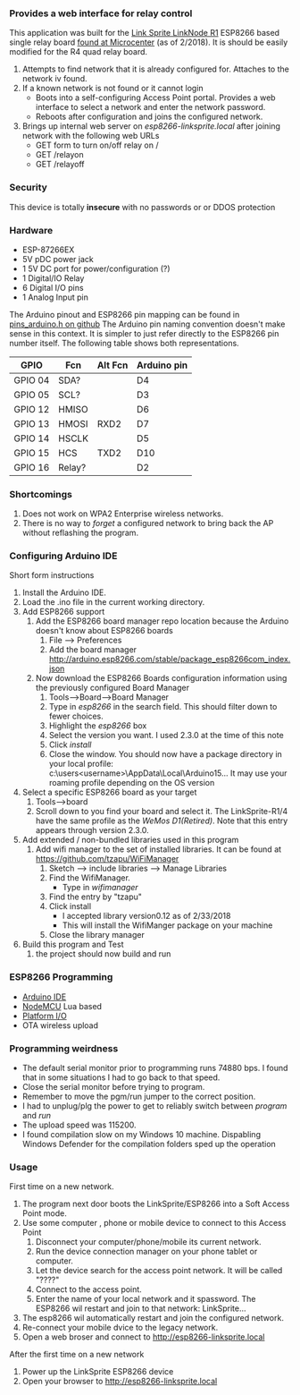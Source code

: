### Provides a web interface for relay control ### 
This application was built for the 
[Link Sprite LinkNode R1](http://linksprite.com/wiki/index.php5?title=LinkNode_R1:_Arduino-compatible_WiFi_relay_controller
) 
ESP8266 based single relay board [found at Microcenter](http://www.microcenter.com/product/484708/linknode_r1_wifi_relay_controller) (as of 2/2018).  It is should be easily modified for the R4 quad relay board.

1) Attempts to find network that it is already configured for.  Attaches to the network iv found.
1) If a known network is not found or it cannot login
    * Boots into a self-configuring Access Point portal. Provides a web interface to select a network and enter the network password.  
    * Reboots after configuration and joins the configured network.
1) Brings up internal web server on _esp8266-linksprite.local_ after joining network with the following web URLs
    * GET form to turn on/off relay on /
    * GET /relayon
    * GET /relayoff

### Security ###

This device is totally **insecure** with no passwords or or DDOS protection

### Hardware ###

* ESP-87266EX
* 5V pDC power jack
* 1 5V DC port for power/configuration (?)
* 1 Digital/IO Relay
* 6 Digital I/O pins
* 1 Analog Input pin

The Arduino pinout and ESP8266 pin mapping can be found in [pins_arduino.h on github](https://github.com/pcduino/LinkNodeD1/blob/master/variants/linknoded1/pins_arduino.h)
The Arduino pin naming convention doesn't make sense in this context. It is simpler to just refer directly to the ESP8266 pin number itself. The following table shows both representations.

|GPIO	 |Fcn   |Alt Fcn |Arduino pin|
|--------|------|--------|-----------| 
|GPIO 04 | SDA? |        |        D4 |
|GPIO 05 | SCL? |        |        D3 |
|GPIO 12 | HMISO|        |        D6 |
|GPIO 13 | HMOSI| RXD2   |        D7 |
|GPIO 14 | HSCLK|	     |        D5 |
|GPIO 15 | HCS  | TXD2   |	      D10|
|GPIO 16 |Relay?|        |        D2 |
			

### Shortcomings ###

1) Does not work on WPA2 Enterprise wireless networks.
1) There is no way to _forget_ a configured network to bring back the AP without reflashing the program.

### Configuring Arduino IDE ###
Short form instructions 
1) Install the Arduino IDE.
1) Load the .ino file in the current working directory.
1) Add ESP8266 support
    1) Add the ESP8266 board manager repo location because the Arduino doesn't know about ESP8266 boards
        1) File --> Preferences
        1) Add the board manager http://arduino.esp8266.com/stable/package_esp8266com_index.json
    1) Now download the ESP8266 Boards configuration information using the previously configured Board Manager
        1) Tools-->Board-->Board Manager
        1) Type in _esp8266_ in the search field.  This should filter down to fewer choices.
        1) Highlight the _esp8266_ box 
        1) Select the version you want. I used 2.3.0 at the time of this note
        1) Click _install_
        1) Close the window.
        You should now have a package directory in your local profile: c:\users\<username>\AppData\Local\Arduino15\...  It may use your roaming profile depending on the OS version
1) Select a specific ESP8266 board as your target
    1) Tools-->board
    1) Scroll down to you find your board and select it.  The LinkSprite-R1/4 have the same profile as the _WeMos D1(Retired)_. Note that this entry appears through version 2.3.0.
1) Add extended / non-bundled libraries used in this program
    1) Add wifi manager to the set of installed libraries.  It can be found at https://github.com/tzapu/WiFiManager
        1) Sketch --> include libraries --> Manage Libraries
        1) Find the WifiManager. 
            * Type in _wifimanager_
        1) Find the entry by "tzapu"
        1) Click install 
            * I accepted library version0.12 as of 2/33/2018
            * This will install the WifiManger package on your machine
        1) Close the library manager
1) Build this program and Test
    1) the project should now build and run

### ESP8266 Programming ###

* [Arduino IDE](https://github.com/esp8266/Arduino)
* [NodeMCU](https://en.wikipedia.org/wiki/NodeMCU) Lua based
* [Platform I/O](https://platformio.org/platforms/espressif8266)
* OTA wireless upload

### Programming weirdness ###
* The default serial monitor prior to programming runs 74880 bps. I found that in some situations I had to go back to that speed.
* Close the serial monitor before trying to program.
* Remember to move the pgm/run jumper to the correct position.
* I had to unplug/plg the power to get to reliably switch between _program_ and _run_
* The upload speed was 115200.
* I found compilation slow on my Windows 10 machine. Dispabling Windows Defender for the compilation folders sped up the operation

### Usage ###
First time on a new network.
1) The program next door  boots the LinkSprite/ESP8266 into a Soft Access Point mode.
1) Use some computer , phone or mobile device to connect to this Access Point
    1)  Disconnect your computer/phone/mobile its current network.
    1) Run the device connection manager on your phone tablet or computer.
    1) Let the device search for the access point network. It will be called "????"
    1) Connect to the access  point.
    1) Enter the name of your local network and it spassword. The ESP8266 wil restart and join to that network: LinkSprite...
1) The esp8266 wil automatically restart and join the configured network.
1) Re-connect your mobile dvice to the legacy network.
1) Open a web broser and connect to http://esp8266-linksprite.local

After the first time on a new network
1) Power up the LinkSprite ESP8266 device
1) Open your browser to http://esp8266-linksprite.local

